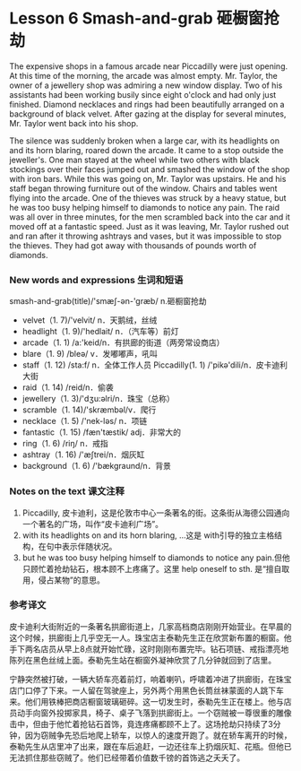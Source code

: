 # Lesson 6 Smash-and-grab 砸橱窗抢劫
The expensive shops in a famous arcade near Piccadilly were just opening. At this time of the morning, the arcade was almost empty. Mr. Taylor, the owner of a jewellery shop was admiring a new window display. Two of his assistants had been working busily since eight o'clock and had only just finished. Diamond necklaces and rings had been beautifully arranged on a background of black velvet. After gazing at the display for several minutes, Mr. Taylor went back into his shop.

The silence was suddenly broken when a large car, with its headlights on and its horn blaring, roared down the arcade. It came to a stop outside the jeweller's. One man stayed at the wheel while two others with black stockings over their faces jumped out and smashed the window of the shop with iron bars. While this was going on, Mr. Taylor was upstairs. He and his staff began throwing furniture out of the window. Chairs and tables went flying into the arcade. One of the thieves was struck by a heavy statue, but he was too busy helping himself to diamonds to notice any pain. The raid was all over in three minutes, for the men scrambled back into the car and it moved off at a fantastic speed. Just as it was leaving, Mr. Taylor rushed out and ran after it throwing ashtrays and vases, but it was impossible to stop the thieves. They had got away with thousands of pounds worth of diamonds.

### New words and expressions 生词和短语

smash-and-grab(title)/'smæʃ-ən-'græb/ n.砸橱窗抢劫
* velvet（1. 7)/'velvit/ n．天鹅绒，丝绒
* headlight（1. 9)/'hedlait/ n．（汽车等）前灯
* arcade（1. 1) /a:'keid/n．有拱廊的街道（两旁常设商店）
* blare（1. 9) /bleə/ v．发嘟嘟声，吼叫
* staff（1. 12) /sta:f/ n．全体工作人员
	Piccadilly(1. 1) /'pikə'dili/n．皮卡迪利大街
* raid（1. 14) /reid/n．偷袭
* jewellery（1. 3)/'dʒu:əlri/n．珠宝（总称）
* scramble（1. 14)/'skræmbəl/v．爬行
* necklace（1. 5) /'nek-ləs/ n．项链
* fantastic（1. 15) /fæn'tæstik/ adj．非常大的
* ring（1. 6) /riŋ/ n．戒指
* ashtray（1. 16) /'æʃtrei/n．烟灰缸
* background（1. 6) /'bækgraund/n．背景

### Notes on the text 课文注释

1. Piccadilly, 皮卡迪利，这是伦敦市中心一条著名的街。这条街从海德公园通向一个著名的广场，叫作“皮卡迪利广场”。
2. with its headlights on and its horn blaring, …这是 with引导的独立主格结构，在句中表示伴随状况。
3. but he was too busy helping himself to diamonds to notice any pain.但他只顾忙着抢劫钻石，根本顾不上疼痛了。这里 help oneself to sth. 是“擅自取用，侵占某物”的意思。

### 参考译文

皮卡迪利大街附近的一条著名拱廊街道上，几家高档商店刚刚开始营业。在早晨的这个时候，拱廊街上几乎空无一人。珠宝店主泰勒先生正在欣赏新布置的橱窗。他手下两名店员从早上8点就开始忙碌，这时刚刚布置完毕。钻石项链、戒指漂亮地陈列在黑色丝绒上面。泰勒先生站在橱窗外凝神欣赏了几分钟就回到了店里。

宁静突然被打破，一辆大轿车亮着前灯，响着喇叭，呼啸着冲进了拱廊街，在珠宝店门口停了下来。一人留在驾驶座上，另外两个用黑色长筒丝袜蒙面的人跳下车来。他们用铁棒把商店橱窗玻璃砸碎。这一切发生时，泰勒先生正在楼上。他与店员动手向窗外投掷家具，椅子、桌子飞落到拱廊街上。一个窃贼被一尊很重的雕像击中，但由于他忙着抢钻石首饰，竟连疼痛都顾不上了。这场抢劫只持续了3分钟，因为窃贼争先恐后地爬上轿车，以惊人的速度开跑了。就在轿车离开的时候，泰勒先生从店里冲了出来，跟在车后追赶，一边还往车上扔烟灰缸、花瓶。但他已无法抓住那些窃贼了。他们已经带着价值数千镑的首饰逃之夭夭了。

